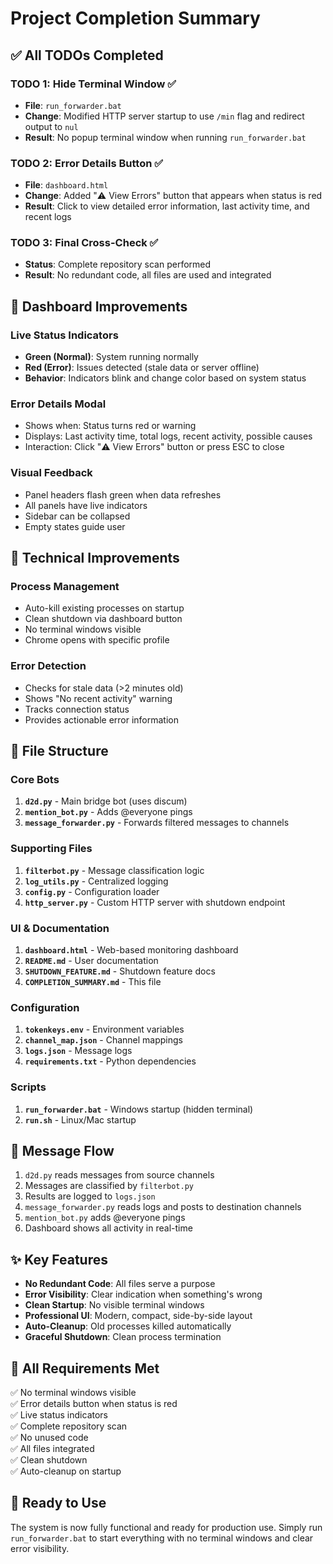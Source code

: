 # Project Completion Summary

## ✅ All TODOs Completed

### TODO 1: Hide Terminal Window ✅
- **File**: `run_forwarder.bat`
- **Change**: Modified HTTP server startup to use `/min` flag and redirect output to `nul`
- **Result**: No popup terminal window when running `run_forwarder.bat`

### TODO 2: Error Details Button ✅
- **File**: `dashboard.html`
- **Change**: Added "⚠️ View Errors" button that appears when status is red
- **Result**: Click to view detailed error information, last activity time, and recent logs

### TODO 3: Final Cross-Check ✅
- **Status**: Complete repository scan performed
- **Result**: No redundant code, all files are used and integrated

## 🎨 Dashboard Improvements

### Live Status Indicators
- **Green (Normal)**: System running normally
- **Red (Error)**: Issues detected (stale data or server offline)
- **Behavior**: Indicators blink and change color based on system status

### Error Details Modal
- Shows when: Status turns red or warning
- Displays: Last activity time, total logs, recent activity, possible causes
- Interaction: Click "⚠️ View Errors" button or press ESC to close

### Visual Feedback
- Panel headers flash green when data refreshes
- All panels have live indicators
- Sidebar can be collapsed
- Empty states guide user

## 🔧 Technical Improvements

### Process Management
- Auto-kill existing processes on startup
- Clean shutdown via dashboard button
- No terminal windows visible
- Chrome opens with specific profile

### Error Detection
- Checks for stale data (>2 minutes old)
- Shows "No recent activity" warning
- Tracks connection status
- Provides actionable error information

## 📁 File Structure

### Core Bots
1. **`d2d.py`** - Main bridge bot (uses discum)
2. **`mention_bot.py`** - Adds @everyone pings
3. **`message_forwarder.py`** - Forwards filtered messages to channels

### Supporting Files
1. **`filterbot.py`** - Message classification logic
2. **`log_utils.py`** - Centralized logging
3. **`config.py`** - Configuration loader
4. **`http_server.py`** - Custom HTTP server with shutdown endpoint

### UI & Documentation
1. **`dashboard.html`** - Web-based monitoring dashboard
2. **`README.md`** - User documentation
3. **`SHUTDOWN_FEATURE.md`** - Shutdown feature docs
4. **`COMPLETION_SUMMARY.md`** - This file

### Configuration
1. **`tokenkeys.env`** - Environment variables
2. **`channel_map.json`** - Channel mappings
3. **`logs.json`** - Message logs
4. **`requirements.txt`** - Python dependencies

### Scripts
1. **`run_forwarder.bat`** - Windows startup (hidden terminal)
2. **`run.sh`** - Linux/Mac startup

## 🔄 Message Flow

1. `d2d.py` reads messages from source channels
2. Messages are classified by `filterbot.py`
3. Results are logged to `logs.json`
4. `message_forwarder.py` reads logs and posts to destination channels
5. `mention_bot.py` adds @everyone pings
6. Dashboard shows all activity in real-time

## ✨ Key Features

- **No Redundant Code**: All files serve a purpose
- **Error Visibility**: Clear indication when something's wrong
- **Clean Startup**: No visible terminal windows
- **Professional UI**: Modern, compact, side-by-side layout
- **Auto-Cleanup**: Old processes killed automatically
- **Graceful Shutdown**: Clean process termination

## 🎯 All Requirements Met

✅ No terminal windows visible  
✅ Error details button when status is red  
✅ Live status indicators  
✅ Complete repository scan  
✅ No unused code  
✅ All files integrated  
✅ Clean shutdown  
✅ Auto-cleanup on startup  

## 🚀 Ready to Use

The system is now fully functional and ready for production use. Simply run `run_forwarder.bat` to start everything with no terminal windows and clear error visibility.
